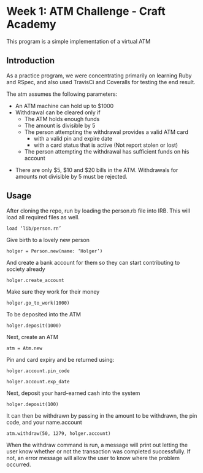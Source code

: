 # Week 1: ATM Challenge - Craft Academy 

This program is a simple implementation of a virtual ATM
## Introduction
As a practice program, we were concentrating primarily on learning Ruby and RSpec, and also used TravisCi and Coveralls for testing the end result. 

The atm assumes the following parameters:
  - An ATM machine can hold up to $1000
  - Withdrawal can be cleared only if
    - The ATM holds enough funds
    - The amount is divisible by 5
    - The person attempting the withdrawal provides a valid ATM card
        - with a valid pin and expire date
        - with a card status that is active (Not report stolen or lost)
    - The person attempting the withdrawal has sufficient funds on his account
* There are only $5, $10 and $20 bills in the ATM. Withdrawals for amounts not divisible by 5 must be rejected.

## Usage
After cloning the repo, run by loading the person.rb file into IRB. This will load all required files as well.

``` load ‘lib/person.rn’ ```

Give birth to a lovely new person

`holger = Person.new(name: ‘Holger’)`

And create a bank account for them so they can start contributing to society already

`holger.create_account `

Make sure they work for their money

`holger.go_to_work(1000)`

To be deposited into the ATM

`holger.deposit(1000)`

Next, create an ATM

`atm = Atm.new `

Pin and card expiry and be returned using:
```
holger.account.pin_code

holger.account.exp_date
```
Next, deposit your hard-earned cash into the system

 `holger.deposit(100)`
 
It can then be withdrawn by passing in the amount to be withdrawn, the pin code, and your name.account

`atm.withdraw(50, 1279, holger.account)` 

When the withdraw command is run, a message will print out letting the user know whether or not the transaction was completed successfully. If not, an error message will allow the user to know where the problem occurred. 

